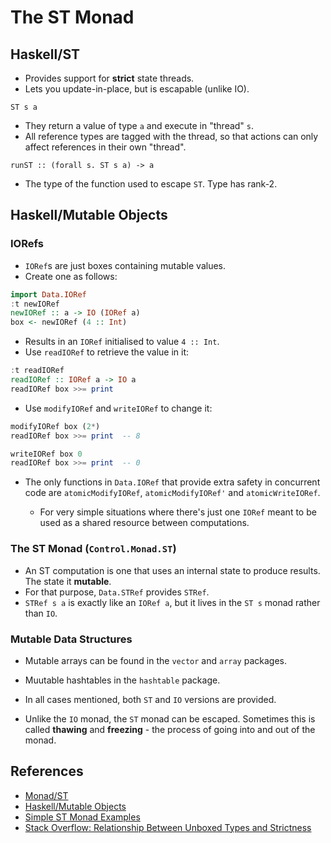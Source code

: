 # The ST Monad

## Haskell/ST

- Provides support for **strict** state threads.
- Lets you update-in-place, but is escapable (unlike IO).

`ST s a`<br>
- They return a value of type `a` and execute in "thread" `s`.
- All reference types are tagged with the thread, so that actions can 
  only affect references in their own "thread".

`runST :: (forall s. ST s a) -> a`<br>
- The type of the function used to escape `ST`. Type has rank-2.

## Haskell/Mutable Objects

### IORefs

- `IORef`s are just boxes containing mutable values.
- Create one as follows:

```haskell
import Data.IORef 
:t newIORef
newIORef :: a -> IO (IORef a)
box <- newIORef (4 :: Int)
```
- Results in an `IORef` initialised to value `4 :: Int`.
- Use `readIORef` to retrieve the value in it:

```haskell
:t readIORef 
readIORef :: IORef a -> IO a
readIORef box >>= print
```

- Use `modifyIORef` and `writeIORef` to change it:

```haskell
modifyIORef box (2*)
readIORef box >>= print  -- 8

writeIORef box 0
readIORef box >>= print  -- 0
```

- The only functions in `Data.IORef` that provide extra safety in 
  concurrent code are `atomicModifyIORef`, `atomicModifyIORef'` and 
  `atomicWriteIORef`.

  - For very simple situations where there's just one `IORef` meant to
    be used as a shared resource between computations.

### The ST Monad (`Control.Monad.ST`)

- An ST computation is one that uses an internal state to produce results. 
  The state it **mutable**.
- For that purpose, `Data.STRef` provides `STRef`.
- `STRef s a` is exactly like an `IORef a`, but it lives in the `ST s` monad 
  rather than `IO`.

### Mutable Data Structures 

- Mutable arrays can be found in the `vector` and `array` packages.
- Muutable hashtables in the `hashtable` package.
- In all cases mentioned, both `ST` and `IO` versions are provided.

- Unlike the `IO` monad, the `ST` monad can be escaped. Sometimes this is
  called **thawing** and **freezing** - the process of going into and out 
  of the monad.

## References 

- [Monad/ST](https://wiki.haskell.org/Monad/ST)
- [Haskell/Mutable Objects](https://en.wikibooks.org/wiki/Haskell/Mutable_objects)
- [Simple ST Monad Examples](https://www.philipzucker.com/simple-st-monad-examples/)
- [Stack Overflow: Relationship Between Unboxed Types and Strictness](https://stackoverflow.com/questions/3131554/what-is-the-relationship-between-unboxed-types-and-strictness)
